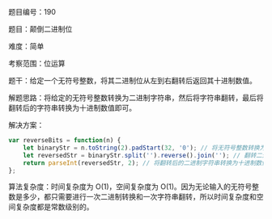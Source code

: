 题目编号：190

题目：颠倒二进制位

难度：简单

考察范围：位运算

题干：给定一个无符号整数，将其二进制位从左到右翻转后返回其十进制数值。

解题思路：将给定的无符号整数转换为二进制字符串，然后将字符串翻转，最后将翻转后的字符串转换为十进制数值即可。

解决方案：

```javascript
var reverseBits = function(n) {
    let binaryStr = n.toString(2).padStart(32, '0'); // 将无符号整数转换为二进制字符串
    let reversedStr = binaryStr.split('').reverse().join(''); // 翻转二进制字符串
    return parseInt(reversedStr, 2); // 将翻转后的二进制字符串转换为十进制数值
};
```

算法复杂度：时间复杂度为 O(1)，空间复杂度为 O(1)。因为无论输入的无符号整数是多少，都只需要进行一次二进制转换和一次字符串翻转，所以时间复杂度和空间复杂度都是常数级别的。
